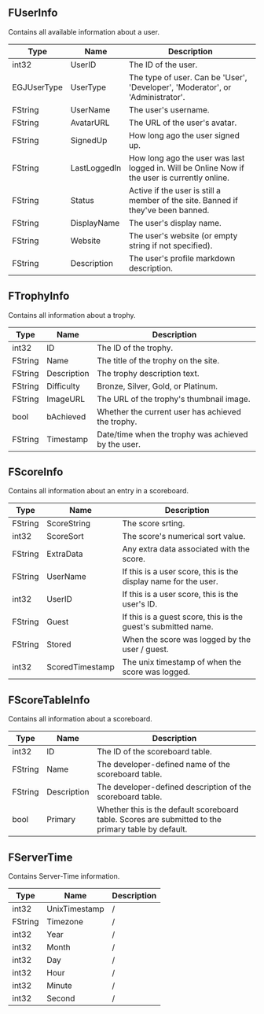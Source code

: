 ## FUserInfo

Contains all available information about a user.

|Type|Name|Description|
|-----|-----|------|
|int32|UserID|The ID of the user.|
|EGJUserType|UserType|The type of user. Can be 'User', 'Developer', 'Moderator', or 'Administrator'.|
|FString|UserName|The user's username.|
|FString|AvatarURL|The URL of the user's avatar.|
|FString|SignedUp|How long ago the user signed up.|
|FString|LastLoggedIn|How long ago the user was last logged in. Will be Online Now if the user is currently online.|
|FString|Status|Active if the user is still a member of the site. Banned if they've been banned.|
|FString|DisplayName|The user's display name.|
|FString|Website|The user's website (or empty string if not specified).|
|FString|Description|The user's profile markdown description.|

## FTrophyInfo

Contains all information about a trophy.

|Type|Name|Description|
|-----|-----|------|
|int32|ID|The ID of the trophy.|
|FString|Name|The title of the trophy on the site.|
|FString|Description|The trophy description text.|
|FString|Difficulty|Bronze, Silver, Gold, or Platinum.|
|FString|ImageURL|The URL of the trophy's thumbnail image.|
|bool|bAchieved|Whether the current user has achieved the trophy.|
|FString|Timestamp|Date/time when the trophy was achieved by the user.|

## FScoreInfo

Contains all information about an entry in a scoreboard.

|Type|Name|Description|
|-----|-----|------|
|FString|ScoreString|The score srting.|
|int32|ScoreSort|The score's numerical sort value.|
|FString|ExtraData|Any extra data associated with the score.|
|FString|UserName|If this is a user score, this is the display name for the user.|
|int32|UserID|If this is a user score, this is the user's ID.|
|FString|Guest|If this is a guest score, this is the guest's submitted name.|
|FString|Stored|When the score was logged by the user / guest.|
|int32|ScoredTimestamp|The unix timestamp of when the score was logged.|

## FScoreTableInfo

Contains all information about a scoreboard.

|Type|Name|Description|
|-----|-----|------|
|int32|ID|The ID of the scoreboard table.|
|FString|Name|The developer-defined name of the scoreboard table.|
|FString|Description|The developer-defined description of the scoreboard table.|
|bool|Primary|Whether this is the default scoreboard table. Scores are submitted to the primary table by default.|

## FServerTime

Contains Server-Time information.

|Type|Name|Description|
|-----|-----|------|
|int32|UnixTimestamp|/|
|FString|Timezone|/|
|int32|Year|/|
|int32|Month|/|
|int32|Day|/|
|int32|Hour|/|
|int32|Minute|/|
|int32|Second|/|